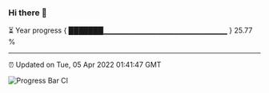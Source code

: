 ### Hi there 👋

⏳ Year progress { ███████▁▁▁▁▁▁▁▁▁▁▁▁▁▁▁▁▁▁▁▁▁▁▁ } 25.77 %

---

⏰ Updated on Tue, 05 Apr 2022 01:41:47 GMT

![Progress Bar CI](https://github.com/ZhaoGui/ZhaoGui/workflows/Progress%20Bar%20CI/badge.svg)
